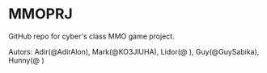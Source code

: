 # MMOPRJ
GitHub repo for cyber's class MMO game project.

Autors: Adir(@AdirAlon), Mark(@KO3JlUHA), Lidor(@ ), Guy(@GuySabika), Hunny(@ )

